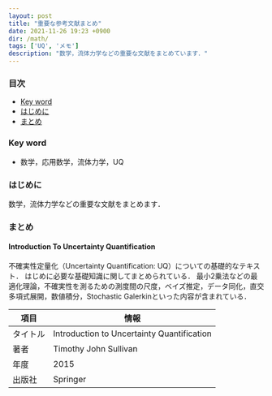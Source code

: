 ```yaml
---
layout: post
title: "重要な参考文献まとめ"
date: 2021-11-26 19:23 +0900
dir: /math/
tags: ['UQ', 'メモ']
description: "数学，流体力学などの重要な文献をまとめています．"
---
```


### 目次
- [Key word](#key-word)
- [はじめに](#はじめに)
- [まとめ](#まとめ)

### Key word
- 数学，応用数学，流体力学，UQ

### はじめに
数学，流体力学などの重要な文献をまとめます．

### まとめ
#### Introduction To Uncertainty Quantification
不確実性定量化（Uncertainty Quantification: UQ）についての基礎的なテキスト．
はじめに必要な基礎知識に関してまとめられている．
最小2乗法などの最適化理論，不確実性を測るための測度間の尺度，ベイズ推定，データ同化，直交多項式展開，数値積分，Stochastic Galerkinといった内容が含まれている．

|項目|情報|
|---|---|
|タイトル|Introduction to Uncertainty Quantification|
|著者|Timothy John Sullivan|
|年度|2015|
|出版社|Springer|
